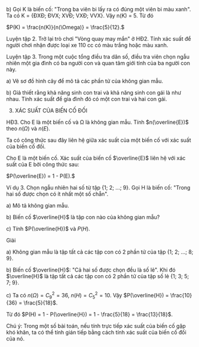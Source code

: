 b) Gọi K là biến cố: "Trong ba viên bi lấy ra có đúng một viên bi màu xanh". Ta có
K = {ĐXĐ; ĐVX; XVĐ; VXĐ; VVX}. Vậy n(K) = 5. Từ đó

$P(K) = \frac{n(K)}{n(\Omega)} = \frac{5}{12}.$

Luyện tập 2. Trở lại trò chơi "Vòng quay may mắn" ở HĐ2. Tính xác suất để người chơi nhận được loại xe 110 cc có màu trắng hoặc màu xanh.

Luyện tập 3. Trong một cuộc tổng điều tra dân số, điều tra viên chọn ngẫu nhiên một gia đình có ba người con và quan tâm giới tính của ba người con này.

a) Vẽ sơ đồ hình cây để mô tả các phần tử của không gian mẫu.

b) Giả thiết rằng khả năng sinh con trai và khả năng sinh con gái là như nhau. Tính xác suất để gia đình đó có một con trai và hai con gái.

3. XÁC SUẤT CỦA BIẾN CỐ ĐỐI

HĐ3. Cho E là một biến cố và Ω là không gian mẫu. Tính $n(\overline{E})$ theo $n(\Omega)$ và $n(E)$.

Ta có công thức sau đây liên hệ giữa xác suất của một biến cố với xác suất của biến cố đối.

Cho E là một biến cố. Xác suất của biến cố $\overline{E}$ liên hệ với xác suất của E bởi công thức sau:

$P(\overline{E}) = 1 - P(E).$

Ví dụ 3. Chọn ngẫu nhiên hai số từ tập {1; 2; ...; 9}. Gọi H là biến cố: "Trong hai số được chọn có ít nhất một số chẵn".

a) Mô tả không gian mẫu.

b) Biến cố $\overline{H}$ là tập con nào của không gian mẫu?

c) Tính $P(\overline{H})$ và $P(H)$.

Giải

a) Không gian mẫu là tập tất cả các tập con có 2 phần tử của tập {1; 2; ...; 8; 9}.

b) Biến cố $\overline{H}$: "Cả hai số được chọn đều là số lẻ". Khi đó $\overline{H}$ là tập tất cả các tập con có 2 phần tử của tập số lẻ {1; 3; 5; 7; 9}.

c) Ta có $n(\Omega) = C_9^2 = 36$, $n(H) = C_5^2 = 10$. Vậy $P(\overline{H}) = \frac{10}{36} = \frac{5}{18}$.

Từ đó $P(H) = 1 - P(\overline{H}) = 1 - \frac{5}{18} = \frac{13}{18}$.

Chú ý: Trong một số bài toán, nếu tính trực tiếp xác suất của biến cố gặp khó khăn, ta có thể tính gián tiếp bằng cách tính xác suất của biến cố đối của nó.